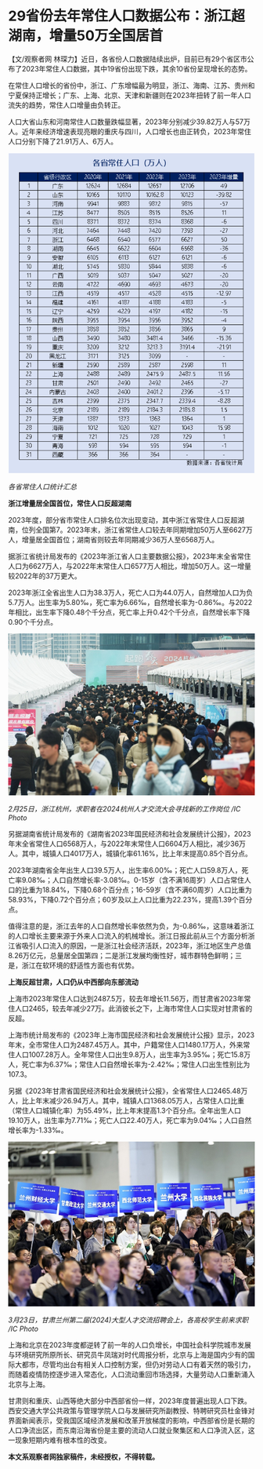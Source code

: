 # 29省份去年常住人口数据公布：浙江超湖南，增量50万全国居首

【文/观察者网 林琛力】近日，各省份人口数据陆续出炉，目前已有29个省区市公布了2023年常住人口数据，其中19省份出现下跌，其余10省份呈现增长的态势。

在常住人口增长的省份中，浙江、广东增幅最为明显，浙江、海南、江苏、贵州和宁夏保持正增长；广东、上海、北京、天津和新疆则在2023年扭转了前一年人口流失的趋势，常住人口增量由负转正。

人口大省山东和河南常住人口数量跌幅显著，2023年分别减少39.82万人与57万人。近年来经济增速表现亮眼的重庆与四川，人口增长也由正转负，2023年常住人口分别下降了21.91万人、6万人。

![624feed42a1e8e7d918bd77d6bb73d5d.jpg](https://raw.githubusercontent.com/qqhsx/qqnews_image/main/2024/04/11/29省份去年常住人口数据公布：浙江超湖南，增量50万全国居首/624feed42a1e8e7d918bd77d6bb73d5d.jpg)

 _各省常住人口统计汇总_

**浙江增量居全国首位，常住人口反超湖南**

2023年度，部分省市常住人口排名位次出现变动，其中浙江省常住人口反超湖南，位列全国第7。2023年末，浙江省常住人口较去年同期增加50万人至6627万人，增量居全国首位；湖南省则较去年同期减少36万人至6568万人。

据浙江省统计局发布的《2023年浙江省人口主要数据公报》，2023年末全省常住人口为6627万人，与2022年末常住人口6577万人相比，增加50万人。这一增量较2022年的37万更大。

2023年浙江全省出生人口为38.3万人，死亡人口为44.0万人，自然增加人口为负5.7万人。出生率为5.80‰，死亡率为6.66‰，自然增长率为-0.86‰。与2022年相比，出生率下降0.48个千分点，死亡率上升0.42个千分点，自然增长率下降0.90个千分点。

![8afa0a62e0d7e56b54ac382be7bc0642.jpg](https://raw.githubusercontent.com/qqhsx/qqnews_image/main/2024/04/11/29省份去年常住人口数据公布：浙江超湖南，增量50万全国居首/8afa0a62e0d7e56b54ac382be7bc0642.jpg)

 _2月25日，浙江杭州，求职者在2024杭州人才交流大会寻找新的工作岗位 /IC Photo_

另据湖南省统计局发布的《湖南省2023年国民经济和社会发展统计公报》，2023年末全省常住人口6568万人，与2022年末常住人口6604万人相比，减少36万人。其中，城镇人口4017万人，城镇化率61.16%，比上年末提高0.85个百分点。

2023年湖南省全年出生人口39.5万人，出生率6.00‰；死亡人口59.8万人，死亡率9.08‰；人口自然增长率-3.08‰。0-15岁（含不满16周岁）人口占常住人口的比重为18.84%，下降0.68个百分点；16-59岁（含不满60周岁）人口比重为58.93%，下降0.72个百分点；60岁及以上人口比重为22.23%，提高1.39个百分点。

值得注意的是，浙江去年的人口自然增长率依然为负，为-0.86‰，这意味着浙江的人口增长主要来源于外来人口流入的机械增长。浙江日报此前从三个方面分析浙江省吸引人口流入的原因，一是浙江社会经济活跃，2023年，浙江地区生产总值8.26万亿元，总量居全国第四；二是浙江发展均衡性好，城市群特色鲜明；三是，浙江在软环境的舒适性方面也有优势。

**上海反超甘肃，人口仍从中西部向东部流动**

上海市2023年常住人口达到2487.5万，较去年增长11.56万，而甘肃省2023年常住人口2465，较去年减少27万。此消彼长之下，上海市常住人口实现对甘肃省的反超。

上海市统计局发布的《2023年上海市国民经济和社会发展统计公报》显示，2023年末，全市常住人口为2487.45万人。其中，户籍常住人口1480.17万人，外来常住人口1007.28万人。全年常住人口出生9.8万人，出生率为3.95‰；死亡15.8万人，死亡率为6.37‰；常住人口自然增长率为-2.42‰；常住人口出生性别比为107.3。

另据《2023年甘肃省国民经济和社会发展统计公报》，全省常住人口2465.48万人，比上年末减少26.94万人。其中，城镇人口1368.05万人，占常住人口比重（常住人口城镇化率）为55.49%，比上年末提高1.3个百分点。全年出生人口19.10万人，出生率为7.71‰；死亡人口22.40万人，死亡率为9.04‰；人口自然增长率为-1.33‰。

![9df5f33b01e11744086b063a82a18859.jpg](https://raw.githubusercontent.com/qqhsx/qqnews_image/main/2024/04/11/29省份去年常住人口数据公布：浙江超湖南，增量50万全国居首/9df5f33b01e11744086b063a82a18859.jpg)

_3月23日，甘肃兰州第二届(2024)大型人才交流招聘会上，各高校学生前来求职 /IC Photo_

上海和北京在2023年度都逆转了前一年的人口负增长，中国社会科学院城市发展与环境研究所原所长、研究员牛凤瑞对时代周报分析，北京与上海是国内少有的国际大都市，尽管均出台有相关人口控制方案，但仍对劳动人口有着天然的吸引力，而随着疫情防控逐步进入常态化，人口流动重回市场选择，大量劳动人口重新涌入北京与上海。

甘肃则和重庆、山西等绝大部分中西部省份一样，2023年度普遍出现人口下跌。西安交通大学公共政策与管理学院人口与发展研究所副教授、特聘研究员杜金锋对界面新闻表示，受我国区域经济发展和改革开放梯度的影响，中西部省份是长期的人口净流出区，而东南沿海省份是主要的流动人口就业聚集区和人口净流入区，这一现象短期内难有根本性的改变。

**本文系观察者网独家稿件，未经授权，不得转载。**

